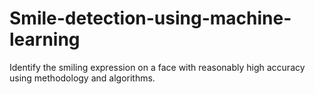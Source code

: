 # Smile-detection-using-machine-learning
Identify the smiling expression on a face with reasonably high accuracy using methodology and algorithms.
